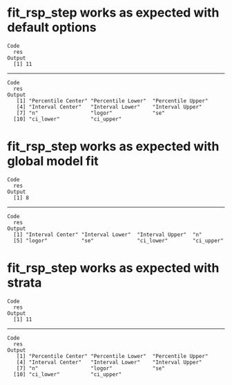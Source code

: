 # fit_rsp_step works as expected with default options

    Code
      res
    Output
      [1] 11

---

    Code
      res
    Output
       [1] "Percentile Center" "Percentile Lower"  "Percentile Upper" 
       [4] "Interval Center"   "Interval Lower"    "Interval Upper"   
       [7] "n"                 "logor"             "se"               
      [10] "ci_lower"          "ci_upper"         

# fit_rsp_step works as expected with global model fit

    Code
      res
    Output
      [1] 8

---

    Code
      res
    Output
      [1] "Interval Center" "Interval Lower"  "Interval Upper"  "n"              
      [5] "logor"           "se"              "ci_lower"        "ci_upper"       

# fit_rsp_step works as expected with strata

    Code
      res
    Output
      [1] 11

---

    Code
      res
    Output
       [1] "Percentile Center" "Percentile Lower"  "Percentile Upper" 
       [4] "Interval Center"   "Interval Lower"    "Interval Upper"   
       [7] "n"                 "logor"             "se"               
      [10] "ci_lower"          "ci_upper"         

